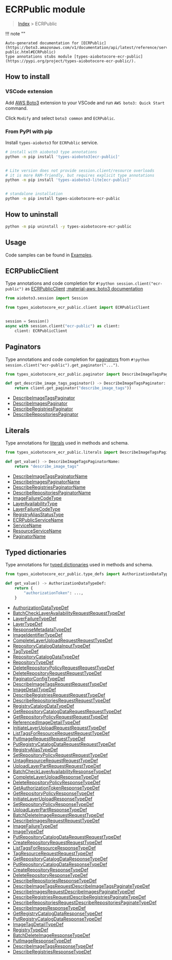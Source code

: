 # ECRPublic module

> [Index](../README.md) > ECRPublic


!!! note ""

    Auto-generated documentation for [ECRPublic](https://boto3.amazonaws.com/v1/documentation/api/latest/reference/services/ecr-public.html#ECRPublic)
    type annotations stubs module [types-aiobotocore-ecr-public](https://pypi.org/project/types-aiobotocore-ecr-public/).

## How to install

### VSCode extension

Add [AWS Boto3](https://marketplace.visualstudio.com/items?itemName=Boto3typed.boto3-ide)
extension to your VSCode and run `AWS boto3: Quick Start` command.

Click `Modify` and select `boto3 common` and `ECRPublic`.

### From PyPI with pip

Install `types-aioboto3` for `ECRPublic` service.

```bash
# install with aioboto3 type annotations
python -m pip install 'types-aioboto3[ecr-public]'


# Lite version does not provide session.client/resource overloads
# it is more RAM-friendly, but requires explicit type annotations
python -m pip install 'types-aioboto3-lite[ecr-public]'


# standalone installation
python -m pip install types-aiobotocore-ecr-public
```



## How to uninstall

```bash
python -m pip uninstall -y types-aiobotocore-ecr-public
```

## Usage

Code samples can be found in [Examples](./usage.md).

## ECRPublicClient

Type annotations and code completion for  `#!python session.client("ecr-public")` as [ECRPublicClient](./client.md)
[:material-aws: boto3 documentation](https://boto3.amazonaws.com/v1/documentation/api/latest/reference/services/ecr-public.html#ECRPublic.Client)

```python title="Usage example"
from aioboto3.session import Session

from types_aiobotocore_ecr_public.client import ECRPublicClient


session = Session()
async with session.client("ecr-public") as client:
    client: ECRPublicClient
```


## Paginators

Type annotations and code completion for
[paginators](./paginators.md)
from `#!python session.client("ecr-public").get_paginator("...")`.

```python title="Usage example"
from types_aiobotocore_ecr_public.paginator import DescribeImageTagsPaginator

def get_describe_image_tags_paginator() -> DescribeImageTagsPaginator:
    return client.get_paginator("describe_image_tags"))
```

- [DescribeImageTagsPaginator](./paginators.md#describeimagetagspaginator)
- [DescribeImagesPaginator](./paginators.md#describeimagespaginator)
- [DescribeRegistriesPaginator](./paginators.md#describeregistriespaginator)
- [DescribeRepositoriesPaginator](./paginators.md#describerepositoriespaginator)








## Literals

Type annotations for [literals](./literals.md) used in methods and schema.

```python title="Usage example"
from types_aiobotocore_ecr_public.literals import DescribeImageTagsPaginatorName

def get_value() -> DescribeImageTagsPaginatorName:
    return "describe_image_tags"
```

- [DescribeImageTagsPaginatorName](./literals.md#describeimagetagspaginatorname)
- [DescribeImagesPaginatorName](./literals.md#describeimagespaginatorname)
- [DescribeRegistriesPaginatorName](./literals.md#describeregistriespaginatorname)
- [DescribeRepositoriesPaginatorName](./literals.md#describerepositoriespaginatorname)
- [ImageFailureCodeType](./literals.md#imagefailurecodetype)
- [LayerAvailabilityType](./literals.md#layeravailabilitytype)
- [LayerFailureCodeType](./literals.md#layerfailurecodetype)
- [RegistryAliasStatusType](./literals.md#registryaliasstatustype)
- [ECRPublicServiceName](./literals.md#ecrpublicservicename)
- [ServiceName](./literals.md#servicename)
- [ResourceServiceName](./literals.md#resourceservicename)
- [PaginatorName](./literals.md#paginatorname)




## Typed dictionaries

Type annotations for [typed dictionaries](./type_defs.md) used in methods and schema.

```python title="Usage example"
from types_aiobotocore_ecr_public.type_defs import AuthorizationDataTypeDef

def get_value() -> AuthorizationDataTypeDef:
    return {
        "authorizationToken": ...,
    }
```

- [AuthorizationDataTypeDef](./type_defs.md#authorizationdatatypedef)
- [BatchCheckLayerAvailabilityRequestRequestTypeDef](./type_defs.md#batchchecklayeravailabilityrequestrequesttypedef)
- [LayerFailureTypeDef](./type_defs.md#layerfailuretypedef)
- [LayerTypeDef](./type_defs.md#layertypedef)
- [ResponseMetadataTypeDef](./type_defs.md#responsemetadatatypedef)
- [ImageIdentifierTypeDef](./type_defs.md#imageidentifiertypedef)
- [CompleteLayerUploadRequestRequestTypeDef](./type_defs.md#completelayeruploadrequestrequesttypedef)
- [RepositoryCatalogDataInputTypeDef](./type_defs.md#repositorycatalogdatainputtypedef)
- [TagTypeDef](./type_defs.md#tagtypedef)
- [RepositoryCatalogDataTypeDef](./type_defs.md#repositorycatalogdatatypedef)
- [RepositoryTypeDef](./type_defs.md#repositorytypedef)
- [DeleteRepositoryPolicyRequestRequestTypeDef](./type_defs.md#deleterepositorypolicyrequestrequesttypedef)
- [DeleteRepositoryRequestRequestTypeDef](./type_defs.md#deleterepositoryrequestrequesttypedef)
- [PaginatorConfigTypeDef](./type_defs.md#paginatorconfigtypedef)
- [DescribeImageTagsRequestRequestTypeDef](./type_defs.md#describeimagetagsrequestrequesttypedef)
- [ImageDetailTypeDef](./type_defs.md#imagedetailtypedef)
- [DescribeRegistriesRequestRequestTypeDef](./type_defs.md#describeregistriesrequestrequesttypedef)
- [DescribeRepositoriesRequestRequestTypeDef](./type_defs.md#describerepositoriesrequestrequesttypedef)
- [RegistryCatalogDataTypeDef](./type_defs.md#registrycatalogdatatypedef)
- [GetRepositoryCatalogDataRequestRequestTypeDef](./type_defs.md#getrepositorycatalogdatarequestrequesttypedef)
- [GetRepositoryPolicyRequestRequestTypeDef](./type_defs.md#getrepositorypolicyrequestrequesttypedef)
- [ReferencedImageDetailTypeDef](./type_defs.md#referencedimagedetailtypedef)
- [InitiateLayerUploadRequestRequestTypeDef](./type_defs.md#initiatelayeruploadrequestrequesttypedef)
- [ListTagsForResourceRequestRequestTypeDef](./type_defs.md#listtagsforresourcerequestrequesttypedef)
- [PutImageRequestRequestTypeDef](./type_defs.md#putimagerequestrequesttypedef)
- [PutRegistryCatalogDataRequestRequestTypeDef](./type_defs.md#putregistrycatalogdatarequestrequesttypedef)
- [RegistryAliasTypeDef](./type_defs.md#registryaliastypedef)
- [SetRepositoryPolicyRequestRequestTypeDef](./type_defs.md#setrepositorypolicyrequestrequesttypedef)
- [UntagResourceRequestRequestTypeDef](./type_defs.md#untagresourcerequestrequesttypedef)
- [UploadLayerPartRequestRequestTypeDef](./type_defs.md#uploadlayerpartrequestrequesttypedef)
- [BatchCheckLayerAvailabilityResponseTypeDef](./type_defs.md#batchchecklayeravailabilityresponsetypedef)
- [CompleteLayerUploadResponseTypeDef](./type_defs.md#completelayeruploadresponsetypedef)
- [DeleteRepositoryPolicyResponseTypeDef](./type_defs.md#deleterepositorypolicyresponsetypedef)
- [GetAuthorizationTokenResponseTypeDef](./type_defs.md#getauthorizationtokenresponsetypedef)
- [GetRepositoryPolicyResponseTypeDef](./type_defs.md#getrepositorypolicyresponsetypedef)
- [InitiateLayerUploadResponseTypeDef](./type_defs.md#initiatelayeruploadresponsetypedef)
- [SetRepositoryPolicyResponseTypeDef](./type_defs.md#setrepositorypolicyresponsetypedef)
- [UploadLayerPartResponseTypeDef](./type_defs.md#uploadlayerpartresponsetypedef)
- [BatchDeleteImageRequestRequestTypeDef](./type_defs.md#batchdeleteimagerequestrequesttypedef)
- [DescribeImagesRequestRequestTypeDef](./type_defs.md#describeimagesrequestrequesttypedef)
- [ImageFailureTypeDef](./type_defs.md#imagefailuretypedef)
- [ImageTypeDef](./type_defs.md#imagetypedef)
- [PutRepositoryCatalogDataRequestRequestTypeDef](./type_defs.md#putrepositorycatalogdatarequestrequesttypedef)
- [CreateRepositoryRequestRequestTypeDef](./type_defs.md#createrepositoryrequestrequesttypedef)
- [ListTagsForResourceResponseTypeDef](./type_defs.md#listtagsforresourceresponsetypedef)
- [TagResourceRequestRequestTypeDef](./type_defs.md#tagresourcerequestrequesttypedef)
- [GetRepositoryCatalogDataResponseTypeDef](./type_defs.md#getrepositorycatalogdataresponsetypedef)
- [PutRepositoryCatalogDataResponseTypeDef](./type_defs.md#putrepositorycatalogdataresponsetypedef)
- [CreateRepositoryResponseTypeDef](./type_defs.md#createrepositoryresponsetypedef)
- [DeleteRepositoryResponseTypeDef](./type_defs.md#deleterepositoryresponsetypedef)
- [DescribeRepositoriesResponseTypeDef](./type_defs.md#describerepositoriesresponsetypedef)
- [DescribeImageTagsRequestDescribeImageTagsPaginateTypeDef](./type_defs.md#describeimagetagsrequestdescribeimagetagspaginatetypedef)
- [DescribeImagesRequestDescribeImagesPaginateTypeDef](./type_defs.md#describeimagesrequestdescribeimagespaginatetypedef)
- [DescribeRegistriesRequestDescribeRegistriesPaginateTypeDef](./type_defs.md#describeregistriesrequestdescriberegistriespaginatetypedef)
- [DescribeRepositoriesRequestDescribeRepositoriesPaginateTypeDef](./type_defs.md#describerepositoriesrequestdescriberepositoriespaginatetypedef)
- [DescribeImagesResponseTypeDef](./type_defs.md#describeimagesresponsetypedef)
- [GetRegistryCatalogDataResponseTypeDef](./type_defs.md#getregistrycatalogdataresponsetypedef)
- [PutRegistryCatalogDataResponseTypeDef](./type_defs.md#putregistrycatalogdataresponsetypedef)
- [ImageTagDetailTypeDef](./type_defs.md#imagetagdetailtypedef)
- [RegistryTypeDef](./type_defs.md#registrytypedef)
- [BatchDeleteImageResponseTypeDef](./type_defs.md#batchdeleteimageresponsetypedef)
- [PutImageResponseTypeDef](./type_defs.md#putimageresponsetypedef)
- [DescribeImageTagsResponseTypeDef](./type_defs.md#describeimagetagsresponsetypedef)
- [DescribeRegistriesResponseTypeDef](./type_defs.md#describeregistriesresponsetypedef)

